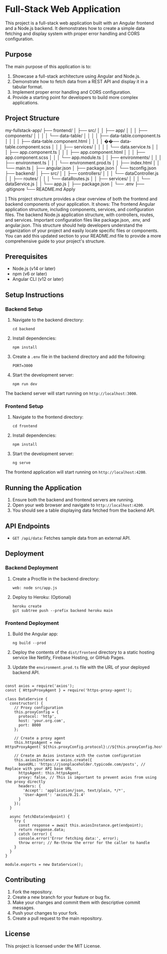 # Full-Stack Web Application

This project is a full-stack web application built with an Angular frontend and a Node.js backend. It demonstrates how to create a simple data fetching and display system with proper error handling and CORS configuration.

## Purpose

The main purpose of this application is to:

1. Showcase a full-stack architecture using Angular and Node.js.
2. Demonstrate how to fetch data from a REST API and display it in a tabular format.
3. Implement proper error handling and CORS configuration.
4. Provide a starting point for developers to build more complex applications.


   

## Project Structure

my-fullstack-app/
├── frontend/
│ ├── src/
│ │ ├── app/
│ │ │ ├── components/
│ │ │ │ └── data-table/
│ │ │ │ ├── data-table.component.ts
│ │ │ │ ├── data-table.component.html
│ │ │ │ ��── data-table.component.scss
│ │ │ ├── services/
│ │ │ │ └── data.service.ts
│ │ │ ├── app.component.ts
│ │ │ ├── app.component.html
│ │ │ ├── app.component.scss
│ │ │ └── app.module.ts
│ │ ├── environments/
│ │ │ ├── environment.ts
│ │ │ └── environment.prod.ts
│ │ ├── index.html
│ │ └── main.ts
│ ├── angular.json
│ ├── package.json
│ └── tsconfig.json
├── backend/
│ ├── src/
│ │ ├── controllers/
│ │ │ └── dataController.js
│ │ ├── routes/
│ │ │ └── dataRoutes.js
│ │ ├── services/
│ │ │ └── dataService.js
│ │ └── app.js
│ ├── package.json
│ └── .env
├── .gitignore
└── README.md
Apply

]
This project structure provides a clear overview of both the frontend and backend components of your application. It shows:
The frontend Angular application structure, including components, services, and configuration files.
The backend Node.js application structure, with controllers, routes, and services.
Important configuration files like package.json, .env, and angular.json.
This structure should help developers understand the organization of your project and easily locate specific files or components. You can add this updated section to your README.md file to provide a more comprehensive guide to your project's structure.

## Prerequisites

- Node.js (v14 or later)
- npm (v6 or later)
- Angular CLI (v12 or later)

## Setup Instructions

### Backend Setup

1. Navigate to the backend directory:
   ```
   cd backend
   ```

2. Install dependencies:
   ```
   npm install
   ```

3. Create a `.env` file in the backend directory and add the following:
   ```
   PORT=3000
   ```

4. Start the development server:
   ```
   npm run dev
   ```

The backend server will start running on `http://localhost:3000`.

### Frontend Setup

1. Navigate to the frontend directory:
   ```
   cd frontend
   ```

2. Install dependencies:
   ```
   npm install
   ```

3. Start the development server:
   ```
   ng serve
   ```

The frontend application will start running on `http://localhost:4200`.

## Running the Application

1. Ensure both the backend and frontend servers are running.
2. Open your web browser and navigate to `http://localhost:4200`.
3. You should see a table displaying data fetched from the backend API.

## API Endpoints

- `GET /api/data`: Fetches sample data from an external API.

## Deployment

### Backend Deployment

1. Create a Procfile in the backend directory:
   ```
   web: node src/app.js
   ```

2. Deploy to Heroku: (Optional)
   ```
   heroku create
   git subtree push --prefix backend heroku main
   ```

### Frontend Deployment

1. Build the Angular app:
   ```
   ng build --prod
   ```

2. Deploy the contents of the `dist/frontend` directory to a static hosting service like Netlify, Firebase Hosting, or GitHub Pages.

3. Update the `environment.prod.ts` file with the URL of your deployed backend API.


```For Proxy - Change dataService.js

const axios = require('axios');
const { HttpsProxyAgent } = require('https-proxy-agent');

class DataService {
  constructor() {
    // Proxy configuration
    this.proxyConfig = {
      protocol: 'http',
      host: 'your.org.com',
      port: 8000
    };

    // Create a proxy agent
    this.httpsAgent = new HttpsProxyAgent(`${this.proxyConfig.protocol}://${this.proxyConfig.host}:${this.proxyConfig.port}`);

    // Create an Axios instance with the custom configuration
    this.axiosInstance = axios.create({
      baseURL: 'https://jsonplaceholder.typicode.com/posts', // Replace with your API base URL
      httpsAgent: this.httpsAgent,
      proxy: false, // This is important to prevent axios from using the proxy directly
      headers: {
        'Accept': 'application/json, text/plain, */*',
        'User-Agent': 'axios/0.21.4'
      }
    });
  }

  async fetchData(endpoint) {
    try {
      const response = await this.axiosInstance.get(endpoint);
      return response.data;
    } catch (error) {
      console.error('Error fetching data:', error);
      throw error; // Re-throw the error for the caller to handle
    }
  }
}

module.exports = new DataService();

```
## Contributing

1. Fork the repository.
2. Create a new branch for your feature or bug fix.
3. Make your changes and commit them with descriptive commit messages.
4. Push your changes to your fork.
5. Create a pull request to the main repository.

## License

This project is licensed under the MIT License.
